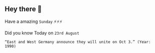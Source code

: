 ## Hey there 👋
Have a amazing `Sunday` ⚡⚡⚡

Did you know Today on `23rd August`
```
“East and West Germany announce they will unite on Oct 3.” (Year: 1990)
```

